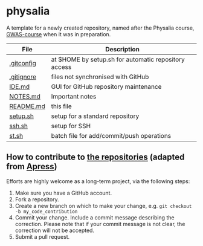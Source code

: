 # physalia

A template for a newly created repository, named after the Physalia course, [GWAS-course](https://github.com/jinghuazhao/GWAS-course) when it was in preparation.

 **File** | **Description**
 -----|-------------------------------------------------------------------------
 [.gitconfig](.gitconfig) | at $HOME by setup.sh for automatic repository access
 [.gitignore](.gitignore) | files not synchronised with GitHub
 [IDE.md](IDE.md) | GUI for GitHub repository maintenance
 [NOTES.md](NOTES.md) | Important notes
 [README.md](README.md) | this file
 [setup.sh](setup.sh) | setup for a standard repository
 [ssh.sh](ssh.sh) | setup for SSH
 [st.sh](st.sh) | batch file for add/commit/push operations

## How to contribute to [the repositories](https://github.com/jinghuazhao?tab=repositories) (adapted from [Apress](https://github.com/apress))

Efforts are highly welcome as a long-term project, via the following steps:

1. Make sure you have a GitHub account.
2. Fork a repository.
3. Create a new branch on which to make your change, e.g. `git checkout -b my_code_contribution`
4. Commit your change. Include a commit message describing the correction. Please note that if your commit message is not clear, the correction will not be accepted.
5. Submit a pull request.
